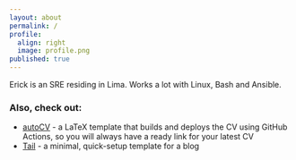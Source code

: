 ```yaml
---
layout: about
permalink: /
profile:
  align: right
  image: profile.png
published: true
---
```


Erick is an SRE residing in Lima. Works a lot with Linux, Bash and Ansible.


### Also, check out:

- [autoCV](https://github.com/jitinnair1/autocv) - a LaTeX template that builds and deploys the CV using GitHub Actions, so you will always have a ready link for your latest CV
- [Tail](https://github.com/jitinnair1/tail) - a minimal, quick-setup template for a blog
